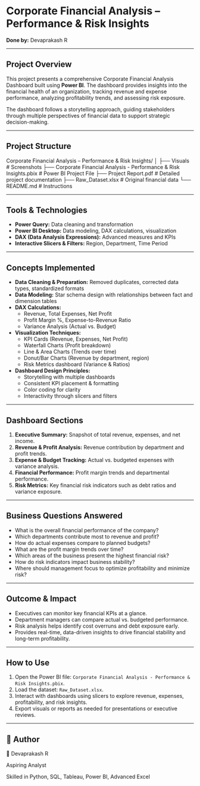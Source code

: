 # Corporate Financial Analysis – Performance & Risk Insights

**Done by:** Devaprakash R

---

## Project Overview
This project presents a comprehensive Corporate Financial Analysis Dashboard built using **Power BI**. The dashboard provides insights into the financial health of an organization, tracking revenue and expense performance, analyzing profitability trends, and assessing risk exposure.

The dashboard follows a storytelling approach, guiding stakeholders through multiple perspectives of financial data to support strategic decision-making.

---

## Project Structure
Corporate Financial Analysis – Performance & Risk Insights/
│
├── Visuals # Screenshots 
├── Corporate Financial Analysis - Performance & Risk Insights.pbix # Power BI Project File
├──	 Project Report.pdf # Detailed project documentation
├── Raw_Dataset.xlsx # Original financial data
└── README.md # Instructions

---

## Tools & Technologies
- **Power Query:** Data cleaning and transformation
- **Power BI Desktop:** Data modeling, DAX calculations, visualization
- **DAX (Data Analysis Expressions):** Advanced measures and KPIs
- **Interactive Slicers & Filters:** Region, Department, Time Period

---

## Concepts Implemented
- **Data Cleaning & Preparation:** Removed duplicates, corrected data types, standardized formats
- **Data Modeling:** Star schema design with relationships between fact and dimension tables
- **DAX Calculations:** 
  - Revenue, Total Expenses, Net Profit  
  - Profit Margin %, Expense-to-Revenue Ratio  
  - Variance Analysis (Actual vs. Budget)
- **Visualization Techniques:** 
  - KPI Cards (Revenue, Expenses, Net Profit)  
  - Waterfall Charts (Profit breakdown)  
  - Line & Area Charts (Trends over time)  
  - Donut/Bar Charts (Revenue by department, region)  
  - Risk Metrics dashboard (Variance & Ratios)
- **Dashboard Design Principles:**  
  - Storytelling with multiple dashboards  
  - Consistent KPI placement & formatting  
  - Color coding for clarity  
  - Interactivity through slicers and filters

---

## Dashboard Sections
1. **Executive Summary:** Snapshot of total revenue, expenses, and net income.
2. **Revenue & Profit Analysis:** Revenue contribution by department and profit trends.
3. **Expense & Budget Tracking:** Actual vs. budgeted expenses with variance analysis.
4. **Financial Performance:** Profit margin trends and departmental performance.
5. **Risk Metrics:** Key financial risk indicators such as debt ratios and variance exposure.

---

## Business Questions Answered
- What is the overall financial performance of the company?  
- Which departments contribute most to revenue and profit?  
- How do actual expenses compare to planned budgets?  
- What are the profit margin trends over time?  
- Which areas of the business present the highest financial risk?  
- How do risk indicators impact business stability?  
- Where should management focus to optimize profitability and minimize risk?

---

## Outcome & Impact
- Executives can monitor key financial KPIs at a glance.  
- Department managers can compare actual vs. budgeted performance.  
- Risk analysis helps identify cost overruns and debt exposure early.  
- Provides real-time, data-driven insights to drive financial stability and long-term profitability.

---

## How to Use
1. Open the Power BI file: `Corporate Financial Analysis - Performance & Risk Insights.pbix`.
2. Load the dataset: `Raw_Dataset.xlsx`.
3. Interact with dashboards using slicers to explore revenue, expenses, profitability, and risk insights.
4. Export visuals or reports as needed for presentations or executive reviews.

---

## 📜 Author

👤 Devaprakash R

Aspiring Analyst

Skilled in Python, SQL, Tableau, Power BI, Advanced Excel